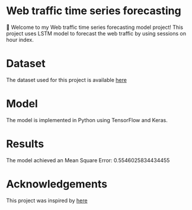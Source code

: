 # Web traffic time series forecasting
👋 Welcome to my Web traffic time series forecasting model project! This project uses LSTM model to forecast the web traffic by using sessions on hour index.
# Dataset
The dataset used for this project is available [here](https://www.kaggle.com/kajal1/web-traffic-forecast-dataset)
# Model
The model is implemented in Python using TensorFlow and Keras.
# Results
The model achieved an Mean Square Error: 0.5546025834434455
# Acknowledgements
This project was inspired by [here](https://www.kaggle.com/code/shubhendughosh00/web-traffic-forecasting)
